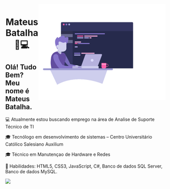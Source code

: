 <img src="https://github.com/Lucas-Casarotti/Lucas-Casarotti/blob/main/ilustration.png" min-width="400" max-width="400" width="400" align="right" alt="Lucas Casarotti">
<h1 align="center">Mateus Batalha 👨💻</h1>
<h2>Olá! Tudo Bem? Meu nome é Mateus Batalha.</h2>
<p>💻 Atualmente estou buscando emprego na área de Analise de Suporte Técnico de TI </p>
<p>🎓 Tecnólogo em desenvolvimento de sistemas – Centro Universitário Católico Salesiano Auxilium </p>
<p>🎓 Técnico em Manutençao de Hardware e Redes</p> 
<p>🚀 Habilidades: HTML5, CSS3, JavaScript, C#, Banco de dados SQL Server, Banco de dados MySQL.</p>

<p align="left">
  <a href="https://www.linkedin.com/in/mateus-batalha-4711b4171/:" alt="Linkedin">
  <img src="https://img.shields.io/badge/-Linkedin-0e76a8?style=for-the-badge&logo=Linkedin&logoColor=white&link=https://www.linkedin.com/in/lucas-casarotti-655680172/" /></a>
 
</p>  

